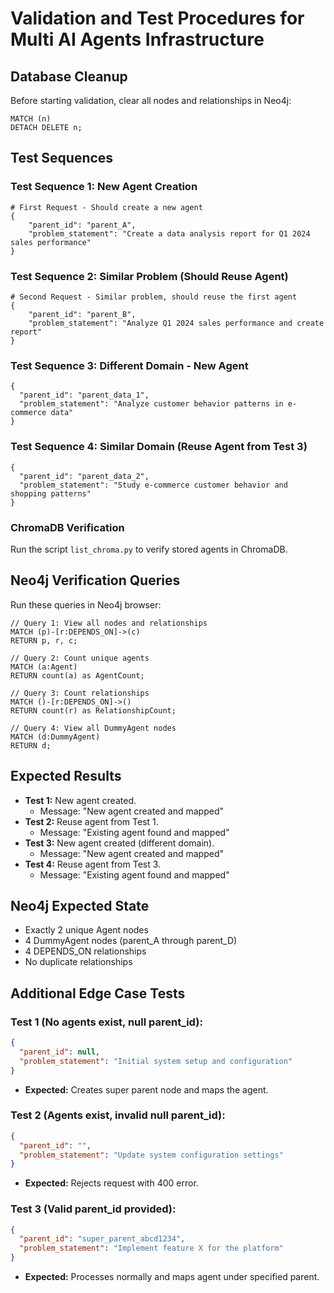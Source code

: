 # Validation and Test Procedures for Multi AI Agents Infrastructure

## Database Cleanup

Before starting validation, clear all nodes and relationships in Neo4j:

```cypher
MATCH (n)
DETACH DELETE n;
```

## Test Sequences

### Test Sequence 1: New Agent Creation

```
# First Request - Should create a new agent
{
    "parent_id": "parent_A",
    "problem_statement": "Create a data analysis report for Q1 2024 sales performance"
}
```

### Test Sequence 2: Similar Problem (Should Reuse Agent)

```
# Second Request - Similar problem, should reuse the first agent
{
    "parent_id": "parent_B",
    "problem_statement": "Analyze Q1 2024 sales performance and create report"
}
```

### Test Sequence 3: Different Domain - New Agent

```
{
  "parent_id": "parent_data_1",
  "problem_statement": "Analyze customer behavior patterns in e-commerce data"
}
```

### Test Sequence 4: Similar Domain (Reuse Agent from Test 3)

```
{
  "parent_id": "parent_data_2",
  "problem_statement": "Study e-commerce customer behavior and shopping patterns"
}
```

### ChromaDB Verification

Run the script `list_chroma.py` to verify stored agents in ChromaDB.

## Neo4j Verification Queries

Run these queries in Neo4j browser:

```cypher
// Query 1: View all nodes and relationships
MATCH (p)-[r:DEPENDS_ON]->(c)
RETURN p, r, c;

// Query 2: Count unique agents
MATCH (a:Agent)
RETURN count(a) as AgentCount;

// Query 3: Count relationships
MATCH ()-[r:DEPENDS_ON]->()
RETURN count(r) as RelationshipCount;

// Query 4: View all DummyAgent nodes
MATCH (d:DummyAgent)
RETURN d;
```

## Expected Results

- **Test 1:** New agent created.
  - Message: "New agent created and mapped"
- **Test 2:** Reuse agent from Test 1.
  - Message: "Existing agent found and mapped"
- **Test 3:** New agent created (different domain).
  - Message: "New agent created and mapped"
- **Test 4:** Reuse agent from Test 3.
  - Message: "Existing agent found and mapped"

## Neo4j Expected State

- Exactly 2 unique Agent nodes
- 4 DummyAgent nodes (parent_A through parent_D)
- 4 DEPENDS_ON relationships
- No duplicate relationships

## Additional Edge Case Tests

### Test 1 (No agents exist, null parent_id):

```json
{
  "parent_id": null,
  "problem_statement": "Initial system setup and configuration"
}
```
- **Expected:** Creates super parent node and maps the agent.

### Test 2 (Agents exist, invalid null parent_id):

```json
{
  "parent_id": "",
  "problem_statement": "Update system configuration settings"
}
```
- **Expected:** Rejects request with 400 error.

### Test 3 (Valid parent_id provided):

```json
{
  "parent_id": "super_parent_abcd1234",
  "problem_statement": "Implement feature X for the platform"
}
```
- **Expected:** Processes normally and maps agent under specified parent.

